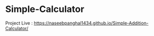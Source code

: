 # Simple-Calculator

Project Live : https://naseebpanghal1434.github.io/Simple-Addition-Calculator/
